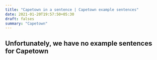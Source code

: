 ```yaml
---
title: "Capetown in a sentence | Capetown example sentences"
date: 2021-01-20T19:57:50+05:30
draft: falses
summary: "Capetown"
---
```

## Unfortunately, we have no example sentences for Capetown                 
